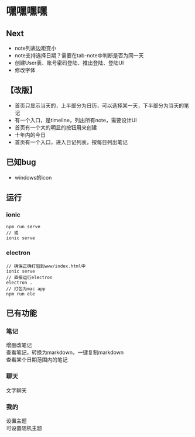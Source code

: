 # 嘿嘿嘿嘿

## Next
* note列表边距变小
* note支持选择日期？需要在tab-note中判断是否为同一天
* 创建User表、账号密码登陆、推出登陆、登陆UI
* 修改字体

## 【改版】
* 首页只显示当天的，上半部分为日历，可以选择某一天，下半部分为当天的笔记
* 有一个入口，是timeline，列出所有note，需要设计UI
* 首页有一个大的明显的按钮用来创建
* 十年内的今日
* 首页有一个入口，进入日记列表，按每日列出笔记

## 已知bug
* windows的icon

## 运行
### ionic
```
npm run serve 
// 或
ionic serve
```

### electron
```
// 确保正确打包到www/index.html中
ionic serve 
// 直接运行electron
electron .
// 打包为mac app
npm run ele 
```

## 已有功能
### 笔记
增删改笔记  
查看笔记，转换为markdown，一键复制markdown  
查看某个日期范围内的笔记  
### 聊天
文字聊天  
### 我的
设置主题  
可设置随机主题

